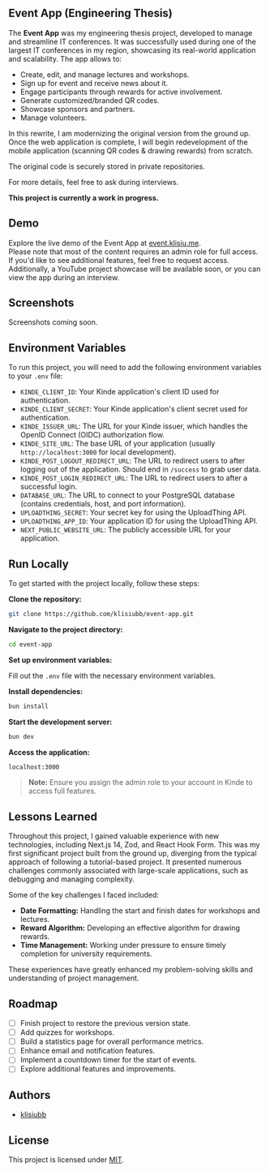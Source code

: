 ## Event App (Engineering Thesis)

The **Event App** was my engineering thesis project, developed to manage and streamline IT conferences. It was successfully used during one of the largest IT conferences in my region, showcasing its real-world application and scalability. The app allows to:

- Create, edit, and manage lectures and workshops.
- Sign up for event and receive news about it.
- Engage participants through rewards for active involvement.
- Generate customized/branded QR codes.
- Showcase sponsors and partners.
- Manage volunteers.

In this rewrite, I am modernizing the original version from the ground up. Once the web application is complete, I will begin redevelopment of the mobile application (scanning QR codes & drawing rewards) from scratch.

The original code is securely stored in private repositories.

For more details, feel free to ask during interviews. 

**This project is currently a work in progress.**

## Demo

Explore the live demo of the Event App at [event.klisiu.me](https://event.klisiu.me).  
Please note that most of the content requires an admin role for full access. If you'd like to see additional features, feel free to request access. Additionally, a YouTube project showcase will be available soon, or you can view the app during an interview.
## Screenshots

Screenshots coming soon.
## Environment Variables

To run this project, you will need to add the following environment variables to your `.env` file:

- `KINDE_CLIENT_ID`: Your Kinde application's client ID used for authentication.
- `KINDE_CLIENT_SECRET`: Your Kinde application's client secret used for authentication.
- `KINDE_ISSUER_URL`: The URL for your Kinde issuer, which handles the OpenID Connect (OIDC) authorization flow.
- `KINDE_SITE_URL`: The base URL of your application (usually `http://localhost:3000` for local development).
- `KINDE_POST_LOGOUT_REDIRECT_URL`: The URL to redirect users to after logging out of the application. Should end in `/success` to grab user data.
- `KINDE_POST_LOGIN_REDIRECT_URL`: The URL to redirect users to after a successful login.
- `DATABASE_URL`: The URL to connect to your PostgreSQL database (contains credentials, host, and port information).
- `UPLOADTHING_SECRET`: Your secret key for using the UploadThing API.
- `UPLOADTHING_APP_ID`: Your application ID for using the UploadThing API.
- `NEXT_PUBLIC_WEBSITE_URL`: The publicly accessible URL for your application.

## Run Locally

To get started with the project locally, follow these steps:

**Clone the repository:**
```bash
git clone https://github.com/klisiubb/event-app.git
```

**Navigate to the project directory:**

```bash
cd event-app
```

**Set up environment variables:**

Fill out the `.env` file with the necessary environment variables.


**Install dependencies:**
```bash
bun install
```

**Start the development server:**

```bash
bun dev
```

**Access the application:**

```bash
localhost:3000
```
> **Note:** Ensure you assign the admin role to your account in Kinde to access full features.
## Lessons Learned

Throughout this project, I gained valuable experience with new technologies, including Next.js 14, Zod, and React Hook Form. This was my first significant project built from the ground up, diverging from the typical approach of following a tutorial-based project. It presented numerous challenges commonly associated with large-scale applications, such as debugging and managing complexity.

Some of the key challenges I faced included:

- **Date Formatting:** Handling the start and finish dates for workshops and lectures.
- **Reward Algorithm:** Developing an effective algorithm for drawing rewards.
- **Time Management:** Working under pressure to ensure timely completion for university requirements.

These experiences have greatly enhanced my problem-solving skills and understanding of project management.
## Roadmap

- [ ]  Finish project to restore the previous version state.
- [ ]  Add quizzes for workshops.
- [ ]  Build a statistics page for overall performance metrics.
- [ ]  Enhance email and notification features.
- [ ]  Implement a countdown timer for the start of events.
- [ ]  Explore additional features and improvements.

## Authors

- [klisiubb](https://www.github.com/klisiubb)


## License

This project is licensed under [MIT](https://choosealicense.com/licenses/mit/).

